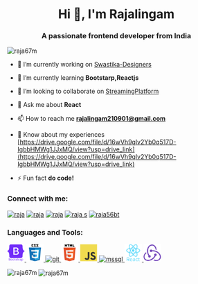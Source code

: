 
<h1 align="center">Hi 👋, I'm Rajalingam</h1>
<h3 align="center">A passionate frontend developer from India</h3>

<p align="left"> <img src="https://komarev.com/ghpvc/?username=raja67m&label=Profile%20views&color=0e75b6&style=flat" alt="raja67m" /> </p>

- 🔭 I’m currently working on [Swastika-Designers](https://github.com/raja67m/Swastika-Designers)

- 🌱 I’m currently learning **Bootstarp,Reactjs**

- 👯 I’m looking to collaborate on [StreamingPlatform](https://github.com/raja67m/streamingPlatformjs)

- 💬 Ask me about **React**

- 📫 How to reach me **rajalingam210901@gmail.com**

- 📄 Know about my experiences [https://drive.google.com/file/d/16wVh9qlv2Yb0q517D-IgbbHMWg1JJxMQ/view?usp=drive_link](https://drive.google.com/file/d/16wVh9qlv2Yb0q517D-IgbbHMWg1JJxMQ/view?usp=drive_link)

- ⚡ Fun fact **do code!**

<h3 align="left">Connect with me:</h3>
<p align="left">
<a href="https://dev.to/raja" target="blank"><img align="center" src="https://raw.githubusercontent.com/rahuldkjain/github-profile-readme-generator/master/src/images/icons/Social/devto.svg" alt="raja" height="30" width="40" /></a>
<a href="https://twitter.com/raja" target="blank"><img align="center" src="https://raw.githubusercontent.com/rahuldkjain/github-profile-readme-generator/master/src/images/icons/Social/twitter.svg" alt="raja" height="30" width="40" /></a>
<a href="https://linkedin.com/in/raja" target="blank"><img align="center" src="https://raw.githubusercontent.com/rahuldkjain/github-profile-readme-generator/master/src/images/icons/Social/linked-in-alt.svg" alt="raja" height="30" width="40" /></a>
<a href="https://stackoverflow.com/users/raja s" target="blank"><img align="center" src="https://raw.githubusercontent.com/rahuldkjain/github-profile-readme-generator/master/src/images/icons/Social/stack-overflow.svg" alt="raja s" height="30" width="40" /></a>
<a href="https://instagram.com/raja56bt" target="blank"><img align="center" src="https://raw.githubusercontent.com/rahuldkjain/github-profile-readme-generator/master/src/images/icons/Social/instagram.svg" alt="raja56bt" height="30" width="40" /></a>
</p>

<h3 align="left">Languages and Tools:</h3>
<p align="left"> <a href="https://getbootstrap.com" target="_blank" rel="noreferrer"> <img src="https://raw.githubusercontent.com/devicons/devicon/master/icons/bootstrap/bootstrap-plain-wordmark.svg" alt="bootstrap" width="40" height="40"/> </a> <a href="https://www.w3schools.com/css/" target="_blank" rel="noreferrer"> <img src="https://raw.githubusercontent.com/devicons/devicon/master/icons/css3/css3-original-wordmark.svg" alt="css3" width="40" height="40"/> </a> <a href="https://git-scm.com/" target="_blank" rel="noreferrer"> <img src="https://www.vectorlogo.zone/logos/git-scm/git-scm-icon.svg" alt="git" width="40" height="40"/> </a> <a href="https://www.w3.org/html/" target="_blank" rel="noreferrer"> <img src="https://raw.githubusercontent.com/devicons/devicon/master/icons/html5/html5-original-wordmark.svg" alt="html5" width="40" height="40"/> </a> <a href="https://developer.mozilla.org/en-US/docs/Web/JavaScript" target="_blank" rel="noreferrer"> <img src="https://raw.githubusercontent.com/devicons/devicon/master/icons/javascript/javascript-original.svg" alt="javascript" width="40" height="40"/> </a> <a href="https://www.microsoft.com/en-us/sql-server" target="_blank" rel="noreferrer"> <img src="https://www.svgrepo.com/show/303229/microsoft-sql-server-logo.svg" alt="mssql" width="40" height="40"/> </a> <a href="https://reactjs.org/" target="_blank" rel="noreferrer"> <img src="https://raw.githubusercontent.com/devicons/devicon/master/icons/react/react-original-wordmark.svg" alt="react" width="40" height="40"/> </a> <a href="https://redux.js.org" target="_blank" rel="noreferrer"> <img src="https://raw.githubusercontent.com/devicons/devicon/master/icons/redux/redux-original.svg" alt="redux" width="40" height="40"/> </a> </p>

<p><img align="left" src="https://github-readme-stats.vercel.app/api/top-langs?username=raja67m&show_icons=true&locale=en&layout=compact" alt="raja67m" /></p>

<p>&nbsp;<img align="center" src="https://github-readme-stats.vercel.app/api?username=raja67m&show_icons=true&locale=en" alt="raja67m" /></p>



